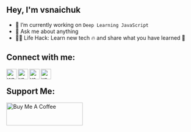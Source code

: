 ## Hey, I'm vsnaichuk 
<!-- <img src="https://c.tenor.com/nebZyl8oN7IAAAAi/wave-hello.gif" width="30px"> -->

 
- 🔭 I’m currently working on `Deep Learning JavaScript`
- 💬 Ask me about anything
- 👨‍💻 Life Hack: Learn new tech :fire: and share what you have learned :tada:

## Connect with me:

[<img align="left" alt="webpage" width="27px" src="https://img.icons8.com/nolan/27/geography.png" />][website]
[<img align="left" alt="vsnaichuk | Facebook" width="27px" src="https://img.icons8.com/nolan/27/facebook.png" />][facebook]
[<img align="left" alt="vsnaichuk  | LinkedIn" width="27px" src="https://img.icons8.com/nolan/27/linkedin.png" />][linkedin]
[<img align="left" alt="vsnaichuk  | Telegram" width="27px" src="https://img.icons8.com/nolan/27/telegram-app.png" />][telegram]
<br />

## Support Me:

<a href="https://www.buymeacoffee.com/vsnaichuk" target="_blank"><img src="https://cdn.buymeacoffee.com/buttons/v2/default-violet.png" alt="Buy Me A Coffee" height="60px" width="200px"></a>

[website]: https://sv-dev.netlify.app/
[facebook]: https://www.facebook.com/Snaychuk
[linkedin]: https://www.linkedin.com/in/volodymyr-snaichuk-74a389124
[telegram]: https://t.me/snaichuk_v

